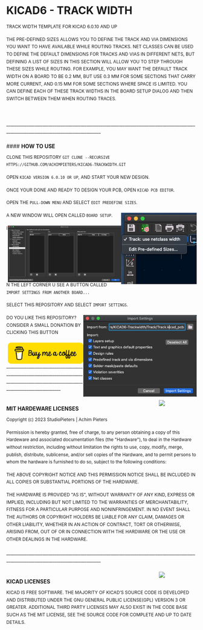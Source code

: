 # KICAD6 - TRACK WIDTH
<sup>TRACK WIDTH TEMPLATE FOR KICAD 6.0.10 AND UP</sup>

<sup>THE PRE-DEFINED SIZES ALLOWS YOU TO DEFINE THE TRACK AND VIA DIMENSIONS YOU WANT TO HAVE AVAILABLE WHILE ROUTING TRACKS. NET CLASSES CAN BE USED TO DEFINE THE DEFAULT DIMENSIONS FOR TRACKS AND VIAS IN DIFFERENT NETS, BUT DEFINING A LIST OF SIZES IN THIS SECTION WILL ALLOW YOU TO STEP THROUGH THESE SIZES WHILE ROUTING. FOR EXAMPLE, YOU MAY WANT THE DEFAULT TRACK WIDTH ON A BOARD TO BE 0.2 MM, BUT USE 0.3 MM FOR SOME SECTIONS THAT CARRY MORE CURRENT, AND 0.15 MM FOR SOME SECTIONS WHERE SPACE IS LIMITED. YOU CAN DEFINE EACH OF THESE TRACK WIDTHS IN THE BOARD SETUP DIALOG AND THEN SWITCH BETWEEN THEM WHEN ROUTING TRACES.</sup>

<br>
<br>
<sup>_____________________________________________________________________________________________________________________________________________</sup>
<br>
<br>
#### <B>HOW TO USE </B>

<sup>CLONE THIS REPOSITORY `GIT CLONE --RECURSIVE HTTPS://GITHUB.COM/ACHIMPIETERS/KICAD6-TRACKWIDTH.GIT`</sup>

<sup>OPEN `KICAD VERSION 6.0.10 OR UP`, AND START YOUR NEW DESIGN. </sup>

<sup>ONCE YOUR DONE AND READY TO DESIGN YOUR PCB, OPEN `KICAD PCB EDITOR`. </sup>

<sup>OPEN THE `PULL-DOWN MENU` AND SELECT `EDIT PREDEFINE SIZES`. </sup>

<img  style="float: right;" src="https://github.com/AchimPieters/KiCAD6-Trackwidth/blob/main/image/Edit_Predifined_sizes.png" width="200">

<sup>A NEW WINDOW WILL OPEN CALLED `BOARD SETUP`. </sup>

<img  style="float: right;" src="https://github.com/AchimPieters/KiCAD6-Trackwidth/blob/main/image/Board_setup.png" width="300">

<sup>IN THE LEFT CORNER U SEE A BUTTON CALLED `IMPORT SETTINGS FROM ANOTHER BOARD...`</sup>

<sup>SELECT THIS REPOSITORY AND SELECT `IMPORT SETTINGS`.</sup>

<img  style="float: right;" src="https://github.com/AchimPieters/KiCAD6-Trackwidth/blob/main/image/Import.png" width="300">

<sup>DO YOU LIKE THIS REPOSITORY? CONSIDER A SMALL DONATION BY CLICKING THIS BUTTON</sup>

<a href="https://paypal.me/AJFPieters?country.x=NL&locale.x=en_US"><img  style="float: right;" src="https://github.com/AchimPieters/Fritzing-Custom-Parts/blob/master/Fritzing%20Parts/Buy%20me%20a%20Coffee.svg" width="200"></a>
<br>
<br>
<sup>_____________________________________________________________________________________________________________________________________________</sup>
<br>
<br>
<img  style="float: right;" src="https://github.com/AchimPieters/ESP32-SmartPlug/blob/main/images/MIT%7C%20HARDWARE%20WHITE.svg" width="100">

<b>MIT HARDEWARE LICENSES</b>

<sup>Copyright (c) 2023 StudioPieters | Achim Pieters</sup>

<sup>Permission is hereby granted, free of charge, to any person obtaining a copy
of this Hardeware and associated documentation files (the "Hardware"), to deal
in the Hardware without restriction, including without limitation the rights
to use, copy, modify, merge, publish, distribute, sublicense, and/or sell
copies of the Hardware, and to permit persons to whom the hardware is
furnished to do so, subject to the following conditions:</sup>

<sup>THE ABOVE COPYRIGHT NOTICE AND THIS PERMISSION NOTICE SHALL BE INCLUDED IN ALL COPIES OR SUBSTANTIAL PORTIONS OF THE HARDWARE.</sup>

<sup>THE HARDWARE IS PROVIDED "AS IS", WITHOUT WARRANTY OF ANY KIND, EXPRESS OR
IMPLIED, INCLUDING BUT NOT LIMITED TO THE WARRANTIES OF MERCHANTABILITY,
FITNESS FOR A PARTICULAR PURPOSE AND NONINFRINGEMENT. IN NO EVENT SHALL THE
AUTHORS OR COPYRIGHT HOLDERS BE LIABLE FOR ANY CLAIM, DAMAGES OR OTHER
LIABILITY, WHETHER IN AN ACTION OF CONTRACT, TORT OR OTHERWISE, ARISING FROM,
OUT OF OR IN CONNECTION WITH THE HARDWARE OR THE USE OR OTHER DEALINGS IN THE
HARDWARE.</sup>
<br>
<br>
<sup>_____________________________________________________________________________________________________________________________________________</sup>
<br>
<br>
<img  style="float: right;" src="https://github.com/AchimPieters/KiCAD-Schematics/blob/main/image/KiCad-Logo.svg" width="100">
<br>
<b>KICAD LICENSES</b>

<sup>KICAD IS FREE SOFTWARE. THE MAJORITY OF KICAD’S SOURCE CODE IS DEVELOPED AND DISTRIBUTED UNDER THE GNU GENERAL PUBLIC LICENSE(GPL) VERSION 3 OR GREATER. ADDITIONAL THIRD PARTY LICENSES MAY ALSO EXIST IN THE CODE BASE SUCH AS THE MIT LICENSE, SEE THE SOURCE CODE FOR COMPLETE AND UP TO DATE DETAILS.</sup>
